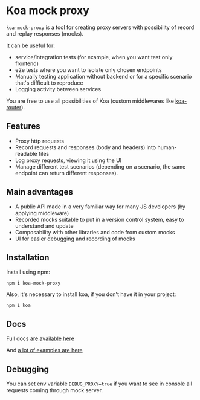 # Koa mock proxy

`koa-mock-proxy` is a tool for creating proxy servers with possibility of record and replay responses (mocks).

It can be useful for:
 * service/integration tests (for example, when you want test only frontend)
 * e2e tests where you want to isolate only chosen endpoints
 * Manually testing application without backend or for a specific scenario that's difficult to reproduce
 * Logging activity between services

You are free to use all possibilities of Koa (custom middlewares like [koa-router](https://www.npmjs.com/package/koa-router)).

## Features
 * Proxy http requests
 * Record requests and responses (body and headers) into human-readable files
 * Log proxy requests, viewing it using the UI
 * Manage different test scenarios (depending on a scenario, the same endpoint can return different responses).

## Main advantages

 * A public API made in a very familiar way for many JS developers (by applying middleware)
 * Recorded mocks suitable to put in a version control system, easy to understand and update
 * Composability with other libraries and code from custom mocks
 * UI for easier debugging and recording of mocks

## Installation

Install using npm:

```npm i koa-mock-proxy```

Also, it's necessary to install koa, if you don't have it in your project:

```npm i koa```

## Docs

Full docs [are available here](https://detmir.github.io/koa-mock-proxy/)

And [a lot of examples are here](https://detmir.github.io/koa-mock-proxy/docs/examples)

## Debugging

You can set env variable `DEBUG_PROXY=true` if you want to see in console all requests coming through mock server.
